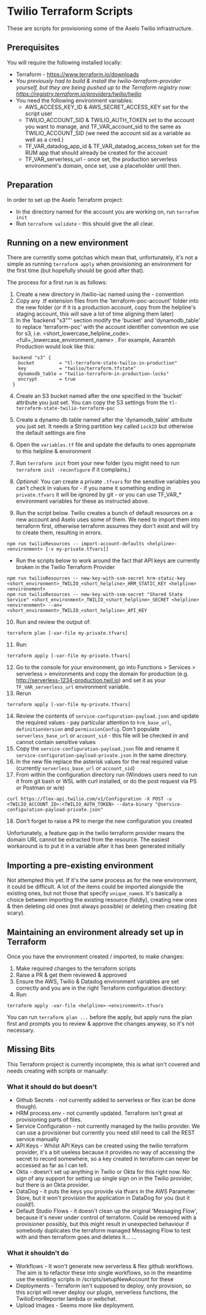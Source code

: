 # Twilio Terraform Scripts

These are scripts for provisioning some of the Aselo Twilio infrastructure.

## Prerequisites

You will require the following installed locally:

* Terraform - https://www.terraform.io/downloads
* _You previously had to build & install the twilio-terraform-provider yourself, but they are being pushed up to the Terraform registry now: https://registry.terraform.io/providers/twilio/twilio_
* You need the following environment variables: 
  - AWS_ACCESS_KEY_ID & AWS_SECRET_ACCESS_KEY set for the script user
  - TWILIO_ACCOUNT_SID & TWILIO_AUTH_TOKEN set to the account you want to manage, and TF_VAR_account_sid to the same as TWILIO_ACCOUNT_SID (we need the account sid as a variable as well as a cred.)
  - TF_VAR_datadog_app_id & TF_VAR_datadog_access_token set for the RUM app that should already be created for the account
  - TF_VAR_serverless_url - once set, the production serverless environment's domain, once set, use a placeholder until then.

## Preparation

In order to set up the Aselo Terraform project:

* In the directory named for the account you are working on, run `terrafom init`
* Run `terraform validate` - this should give the all clear.

## Running on a new environment

There are currently some gotchas which mean that, unfortunately, it's not a simple as running `terraform apply` when provisioning an environment for the first time (but hopefully should be good after that).

The process for a first run is as follows:

1. Create a new directory in /twilio-iac named using the <helpline>-<environment> convention
2. Copy any .tf extension files from the 'terraform-poc-account' folder into the new folder (or if it is a production account, copy from the helpline's staging account, this will save a lot of time aligning them later)
3. In the 'backend "s3""' section modify the 'bucket' and 'dynamodb_table' to replace 'terraform-poc' with the account identifier convention we use for s3, i.e. <short_lowercase_helpline_code>.<full+_lowercase_environment_name> . For example, Aarambh Production would look like this:
```hcl
  backend "s3" {
    bucket         = "tl-terraform-state-twilio-in-production"
    key            = "twilio/terraform.tfstate"
    dynamodb_table = "twilio-terraform-in-production-locks"
    encrypt        = true
  }
```
4. Create an S3 bucket named after the one specified in the 'bucket' attribute you just set. You can copy the S3 settings from the `tl-terraform-state-twilio-terraform-poc`
5. Create a dynamo db table named after the 'dynamodb_table' attribute you just set. It needs a String partition key called `LockID` but otherwise the default settings are fine
6. Open the `variables.tf` file and update the defaults to ones appropriate to this helpline & environment
7. Run `terraform init` from your new folder (you might need to run `terraform init -reconfigure` if it complains.)
8. _Optional:_ You can create a private `.tfvars` for the sensitive variables you can't check in values for - if you name it something ending in `private.tfvars` it will be ignored by git - or you can use TF_VAR_* environment variables for these as instructed above.

9. Run the script below. Twilio creates a bunch of default resources on a new account and Aselo uses some of them. We need to import them into terraform first, otherwise terraform assumes they don't exist and will try to create them, resulting in errors.
```
npm run twilioResources -- import-account-defaults <helpline>-<environment> [-v my-private.tfvars]]
```
* Run the scripts below to work around the fact that API keys are currently broken in the Twilio Terraform Provider
```shell
npm run twilioResources -- new-key-with-ssm-secret hrm-static-key <short_environment>_TWILIO_<short_helpline>_HRM_STATIC_KEY <helpline> <environement>
npm run twilioResources -- new-key-with-ssm-secret "Shared State Service" <short_environment>_TWILIO_<short_helpline>_SECRET <helpline> <environement> --an=<short_environment>_TWILIO_<short_helpline>_API_KEY
```
10. Run and review the output of:
```shell
terraform plan [-var-file my-private.tfvars]
```
11. Run:
```shell
terraform apply [-var-file my-private.tfvars]
```
12. Go to the console for your environment, go into Functions > Services > serverless > environments and copy the domain for production (e.g. http://serverless-1234-production.twil.io) and set it as your `TF_VAR_serverless_url` environment variable.
13. Rerun
```shell
terraform apply [-var-file my-private.tfvars]
```
14. Review the contents of `service-configuration-payload.json` and update the required values - pay particular attention to `hrm_base_url`, `definitionVersion` and `permissionConfig`. 
Don't populate `serverless_base_url` or `account_sid` - this file will be checked in and cannot contain sensitive values
15. Copy the `service-configuration-payload.json` file and rename it `service-configuration-payload-private.json` in the same directory.
16. In the new file replace the asterisk values for the real required value (currently `serverless_base_url` or `account_sid`)
17. From within the configuration directory run (Windows users need to run it from git bash or WSL with curl installed, or do the post request via PS or Postman or w/e)
```shell
curl https://flex-api.twilio.com/v1/Configuration -X POST -u <TWILIO_ACCOUNT_ID>:<TWILIO_AUTH_TOKEN> --data-binary "@service-configuration-payload-private.json"
```
18. Don't forget to raise a PR to merge the new configuration you created

Unfortunately, a feature gap in the twilio terraform provider means the domain URL cannot be extracted from the resource. The easiest workaround is to put it in a variable after it has been generated initially

## Importing a pre-existing environment

Not attempted this yet. If it's the same process as for the new environment, it could be difficult. A lot of the items could be imported alongside the existing ones, but not those that specify `unique_name`s. It's basically a choice between importing the existing resource (fiddly), creating new ones & then deleting old ones (not always possible) or deleting then creating (bit scary).

## Maintaining an environment already set up in Terraform

Once you have the environment created / imported, to make changes:

1. Make required changes to the terraform scripts
2. Raise a PR & get them reviewed & approved
3. Ensure the AWS, Twilio & Datadog environment variables are set correctly and you are in the right Terraform configuration directory:
4. Run:
```shell
terraform apply -var-file <helpline>-<environment>.tfvars
```

You can run `terraform plan ...` before the apply, but apply runs the plan first and prompts you to review & approve the changes anyway, so it's not necessary.

## Missing Bits

This Terraform project is currently incomplete, this is what isn't covered and needs creating with scripts or manually:

### What it should do but doesn't

* Github Secrets - not currently added to serverless or flex (can be done though).
* HRM process.env - not currently updated. Terraform isn't great at provisioning parts of files.
* Service Configuration - not currently managed by the twilio provider. We can use a provisioner but currently you need still need to call the REST service manually
* API Keys - Whilst API Keys can be created using the twilio terraform provider, it's a bit useless because it provides no way of accessing the secret to record somewhere, so a key created in terraform can never be accessed as far as I can tell.
* Okta - doesn't set up anything in Twilio or Okta for this right now. No sign of any support for setting up single sign on in the Twilio provider, but there is an Okta provider.
* DataDog - it puts the keys you provide via tfvars in the AWS Parameter Store, but it won't provision the application in DataDog for you (but it could!).
* Default Studio Flows - it doesn't clean up the original 'Messaging Flow', because it's never under control of terraform. Could be removed with a provisioner possibly, but this might result in unexpected behaviour if somebody duplicates the terraform managed Messaging Flow to test with and then terraform goes and deletes it...
...

### What it shouldn't do

* Workflows - It won't generate new serverless & flex github workflows. The aim is to refactor these into single workflows, so in the meantime use the existing scripts in /scripts/setupNewAccount for these
* Deployments - Terraform isn't supposed to deploy, only provision, so this script will never deploy our plugin, serverless functions, the TwilioErrorReporter lambda or webchat.
* Upload Images - Seems more like deployment.
